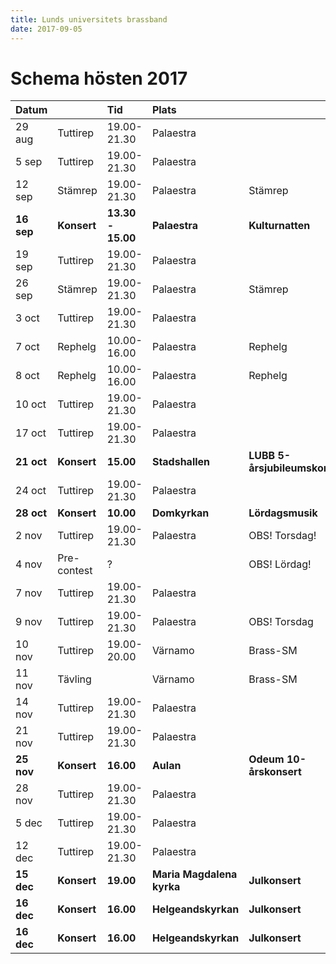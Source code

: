 ```yaml
---
title: Lunds universitets brassband
date: 2017-09-05
---
```


# Schema hösten 2017

| Datum      |             | Tid               | Plats                     |                                | Fika                 |
|:-----------|:------------|:------------------|:--------------------------|:-------------------------------|:---------------------|
| 29 aug     | Tuttirep    | 19.00-21.30       | Palaestra                 |                                | Karna Eilert         |
| 5 sep      | Tuttirep    | 19.00-21.30       | Palaestra                 |                                | Monica Kaija         |
| 12 sep     | Stämrep     | 19.00-21.30       | Palaestra                 | Stämrep                        | Josefine Ekdahl      |
| **16 sep** | **Konsert** | **13.30 - 15.00** | **Palaestra**             | **Kulturnatten**               |                      |
| 19 sep     | Tuttirep    | 19.00-21.30       | Palaestra                 |                                | Rikard Lindahl       |
| 26 sep     | Stämrep     | 19.00-21.30       | Palaestra                 | Stämrep                        | Olov Ferm            |
| 3 oct      | Tuttirep    | 19.00-21.30       | Palaestra                 |                                | Hampus Holmander     |
| 7 oct      | Rephelg     | 10.00-16.00       | Palaestra                 | Rephelg                        | Emil Nordh           |
| 8 oct      | Rephelg     | 10.00-16.00       | Palaestra                 | Rephelg                        | Anna Lindholm        |
| 10 oct     | Tuttirep    | 19.00-21.30       | Palaestra                 |                                | Einar Nordengren     |
| 17 oct     | Tuttirep    | 19.00-21.30       | Palaestra                 |                                | Peder Andersson      |
| **21 oct** | **Konsert** | **15.00**         | **Stadshallen**           | **LUBB 5-årsjubileumskonsert** |                      |
| 24 oct     | Tuttirep    | 19.00-21.30       | Palaestra                 |                                | Carl-Johan Ceberberg |
| **28 oct** | **Konsert** | **10.00**         | **Domkyrkan**             | **Lördagsmusik**               |                      |
| 2 nov      | Tuttirep    | 19.00-21.30       | Palaestra                 | OBS! Torsdag!                  | Roger Karlsson       |
| 4 nov      | Pre-contest | ?                 |                           | OBS! Lördag!                   |                      |
| 7 nov      | Tuttirep    | 19.00-21.30       | Palaestra                 |                                | Andreas Gustafsson   |
| 9 nov      | Tuttirep    | 19.00-21.30       | Palaestra                 | OBS! Torsdag                   | Per-Ola Wiking       |
| 10 nov     | Tuttirep    | 19.00-20.00       | Värnamo                   | Brass-SM                       |                      |
| 11 nov     | Tävling     |                   | Värnamo                   | Brass-SM                       |                      |
| 14 nov     | Tuttirep    | 19.00-21.30       | Palaestra                 |                                | Alva Thorell         |
| 21 nov     | Tuttirep    | 19.00-21.30       | Palaestra                 |                                | Connie Roslund       |
| **25 nov** | **Konsert** | **16.00**         | **Aulan**                 | **Odeum 10-årskonsert**        |                      |
| 28 nov     | Tuttirep    | 19.00-21.30       | Palaestra                 |                                | Pär-Ola Jansell      |
| 5 dec      | Tuttirep    | 19.00-21.30       | Palaestra                 |                                | Niklas Mårtensson    |
| 12 dec     | Tuttirep    | 19.00-21.30       | Palaestra                 |                                | Sam Persson          |
| **15 dec** | **Konsert** | **19.00**         | **Maria Magdalena kyrka** | **Julkonsert**                 |                      |
| **16 dec** | **Konsert** | **16.00**         | **Helgeandskyrkan**       | **Julkonsert**                 |                      |                  |
| **16 dec** | **Konsert** | **16.00**        | **Helgeandskyrkan**       | **Julkonsert**                    |                      |
